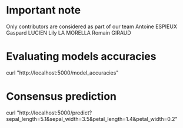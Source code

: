 # Important note
Only contributors are considered as part of our team
Antoine ESPIEUX
Gaspard LUCIEN
Lily LA MORELLA
Romain GIRAUD

# Evaluating models accuracies
curl "http://localhost:5000/model_accuracies"

# Consensus prediction
curl "http://localhost:5000/predict?sepal_length=5.1&sepal_width=3.5&petal_length=1.4&petal_width=0.2"
